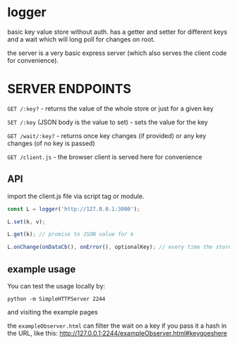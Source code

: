# logger

basic key value store without auth. has a getter and setter for different keys and a wait which will long poll for changes on root.

the server is a very basic express server (which also serves the client code for convenience).

# SERVER ENDPOINTS

`GET /:key?` - returns the value of the whole store or just for a given key

`SET /:key` (JSON body is the value to set) - sets the value for the key

`GET /wait/:key?` - returns once key changes (if provided) or any key changes (of no key is passed)

`GET /client.js` - the browser client is served here for convenience

## API

import the client.js file via script tag or module.

```javascript
const L = logger('http://127.0.0.1:3000');

L.set(k, v);

L.get(k); // promise to JSON value for k

L.onChange(onDataCb(), onError(), optionalKey); // every time the store changes, onDataCb is fired. onError is fired after 10 unsuccessful polls will only fire for optionalKey changes if argument is supplied
```

## example usage

You can test the usage locally by:

    python -m SimpleHTTPServer 2244

and visiting the example pages

the `exampleObserver.html` can filter the wait on a key if you pass it a hash in the URL, like this:
<http://127.0.0.1:2244/exampleObserver.html#keygoeshere>

